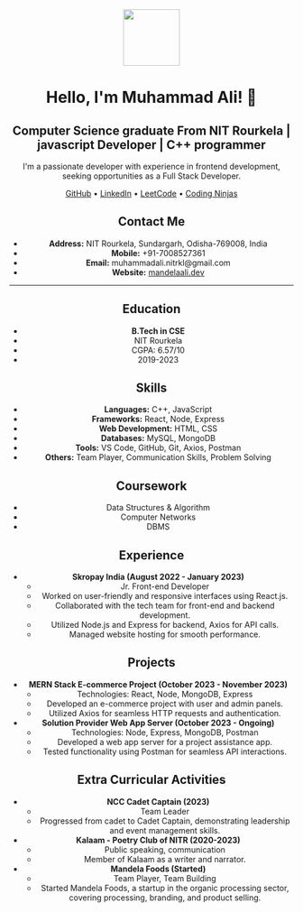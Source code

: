 <div align="center">
  <img src="https://media.giphy.com/media/HscDLzkO8EOTmgkhQP/giphy.gif" width="100"/>
</div>

<div align="center">
  <h1>Hello, I'm Muhammad Ali! 👋</h1>
  <h2>Computer Science graduate From NIT Rourkela | javascript Developer | C++ programmer</h2>
  <p>I'm a passionate developer with experience in frontend development, seeking opportunities as a Full Stack Developer.</p>
  <div id="links">
    <a href="https://github.com/ali-mandela">GitHub</a> •
    <a href="https://www.linkedin.com/in/muhammad-ali/">LinkedIn</a> •
    <a href="https://leetcode.com/muhammadalimandela/">LeetCode</a> •
    <a href="https://www.codingninjas.com/">Coding Ninjas</a>
  </div>
</div>

<div align="center">
  <h2>Contact Me</h2>
  <ul>
    <li><strong>Address:</strong> NIT Rourkela, Sundargarh, Odisha-769008, India</li>
    <li><strong>Mobile:</strong> +91-7008527361</li>
    <li><strong>Email:</strong> muhammadali.nitrkl@gmail.com</li>
    <li><strong>Website:</strong> <a href="https://mandelaali.onrender.com/">mandelaali.dev</a></li>
  </ul>
</div>

---

<div align="center">
  <h2>Education</h2>
  <ul>
    <li><strong>B.Tech in CSE</strong></li>
    <li>NIT Rourkela</li>
    <li>CGPA: 6.57/10</li>
    <li>2019-2023</li>
  </ul>
</div>

<div align="center">
  <h2>Skills</h2>
  <ul>
    <li><strong>Languages:</strong> C++, JavaScript</li>
    <li><strong>Frameworks:</strong> React, Node, Express</li>
    <li><strong>Web Development:</strong> HTML, CSS</li>
    <li><strong>Databases:</strong> MySQL, MongoDB</li>
    <li><strong>Tools:</strong> VS Code, GitHub, Git, Axios, Postman</li>
    <li><strong>Others:</strong> Team Player, Communication Skills, Problem Solving</li>
  </ul>
</div>

<div align="center">
  <h2>Coursework</h2>
  <ul>
    <li>Data Structures & Algorithm</li>
    <li>Computer Networks</li>
    <li>DBMS</li>
  </ul>
</div>

<div align="center">
  <h2>Experience</h2>
  <ul>
    <li><strong>Skropay India (August 2022 - January 2023)</strong>
      <ul>
        <li>Jr. Front-end Developer</li>
        <li>Worked on user-friendly and responsive interfaces using React.js.</li>
        <li>Collaborated with the tech team for front-end and backend development.</li>
        <li>Utilized Node.js and Express for backend, Axios for API calls.</li>
        <li>Managed website hosting for smooth performance.</li>
      </ul>
    </li>
  </ul>
</div>

<div align="center">
  <h2>Projects</h2>
  <ul>
    <li><strong>MERN Stack E-commerce Project (October 2023 - November 2023)</strong>
      <ul>
        <li>Technologies: React, Node, MongoDB, Express</li>
        <li>Developed an e-commerce project with user and admin panels.</li>
        <li>Utilized Axios for seamless HTTP requests and authentication.</li>
      </ul>
    </li>
    <li><strong>Solution Provider Web App Server (October 2023 - Ongoing)</strong>
      <ul>
        <li>Technologies: Node, Express, MongoDB, Postman</li>
        <li>Developed a web app server for a project assistance app.</li>
        <li>Tested functionality using Postman for seamless API interactions.</li>
      </ul>
    </li>
  </ul>
</div>

<div align="center">
  <h2>Extra Curricular Activities</h2>
  <ul>
    <li><strong>NCC Cadet Captain (2023)</strong>
      <ul>
        <li>Team Leader</li>
        <li>Progressed from cadet to Cadet Captain, demonstrating leadership and event management skills.</li>
      </ul>
    </li>
    <li><strong>Kalaam - Poetry Club of NITR (2020-2023)</strong>
      <ul>
        <li>Public speaking, communication</li>
        <li>Member of Kalaam as a writer and narrator.</li>
      </ul>
    </li>
    <li><strong>Mandela Foods (Started)</strong>
      <ul>
        <li>Team Player, Team Building</li>
        <li>Started Mandela Foods, a startup in the organic processing sector, covering processing, branding, and product selling.</li>
      </ul>
    </li>
  </ul>
</div>
